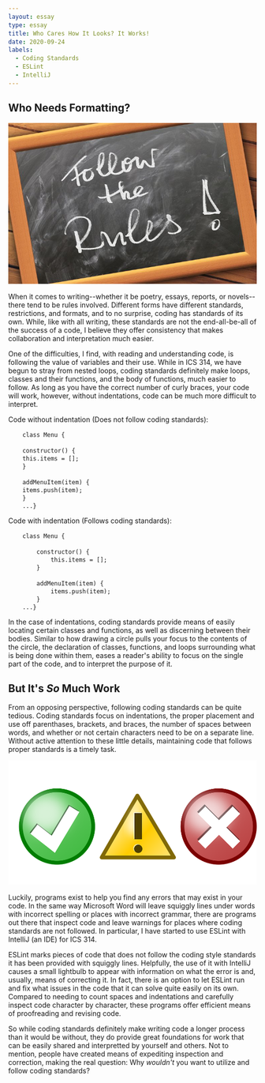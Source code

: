 ```yaml
---
layout: essay
type: essay
title: Who Cares How It Looks? It Works!
date: 2020-09-24
labels:
  - Coding Standards
  - ESLint
  - IntelliJ
---
```


## Who Needs Formatting?

<img class="ui medium right floated rounded image" src="../images/rules.jpg">

When it comes to writing--whether it be poetry, essays, reports, or novels--there tend to be rules involved. Different forms have different standards, restrictions, and formats, and to no surprise, coding has standards of its own. While, like with all writing, these standards are not the end-all-be-all of the success of a code, I believe they offer consistency that makes collaboration and interpretation much easier.

One of the difficulties, I find, with reading and understanding code, is following the value of variables and their use. While in ICS 314, we have begun to stray from nested loops, coding standards definitely make loops, classes and their functions, and the body of functions, much easier to follow. As long as you have the correct number of curly braces, your code will work, however, without indentations, code can be much more difficult to interpret.

Code without indentation (Does not follow coding standards):

```
	class Menu {

	constructor() {
  	this.items = [];
  	}
  
  	addMenuItem(item) {
  	items.push(item);
  	}
	...}
```

Code with indentation (Follows coding standards):

```
	class Menu {

		constructor() {
  			this.items = [];
  		}
  
  		addMenuItem(item) {
  			items.push(item);
  		}
	...}
```

In the case of indentations, coding standards provide means of easily locating certain classes and functions, as well as discerning between their bodies. Similar to how drawing a circle pulls your focus to the contents of the circle, the declaration of classes, functions, and loops surrounding what is being done within them, eases a reader's ability to focus on the single part of the code, and to interpret the purpose of it.

## But It's *So* Much Work

From an opposing perspective, following coding standards can be quite tedious. Coding standards focus on indentations, the proper placement and use off parenthases, brackets, and braces, the number of spaces between words, and whether or not certain characters need to be on a separate line. Without active attention to these little details, maintaining code that follows proper standards is a timely task.

<img class="ui large right floated rounded image" src="../images/stages.png">

Luckily, programs exist to help you find any errors that may exist in your code. In the same way Microsoft Word will leave squiggly lines under words with incorrect spelling or places with incorrect grammar, there are programs out there that inspect code and leave warnings for places where coding standards are not followed. In particular, I have started to use ESLint with IntelliJ (an IDE) for ICS 314.

ESLint marks pieces of code that does not follow the coding style standards it has been provided with squiggly lines. Helpfully, the use of it with IntelliJ causes a small lightbulb to appear with information on what the error is and, usually, means of correcting it. In fact, there is an option to let ESLint run and fix what issues in the code that it can solve quite easily on its own. Compared to needing to count spaces and indentations and carefully inspect code character by character, these programs offer efficient means of proofreading and revising code.

So while coding standards definitely make writing code a longer process than it would be without, they do provide great foundations for work that can be easily shared and interpretted by yourself and others. Not to mention, people have created means of expediting inspection and correction, making the real question: Why *wouldn't* you want to utilize and follow coding standards? 
